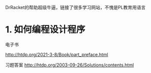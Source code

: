DrRacket的帮助超级牛逼，链接了很多学习网站，不愧是PL教育用语言

# 1. 如何编程设计程序














电子书

http://htdp.org/2021-3-8/Book/part_preface.html


习题答案
http://htdp.org/2003-09-26/Solutions/contents.html



























